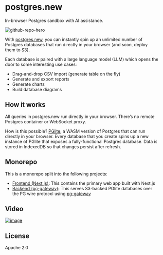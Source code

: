 # postgres.new

In-browser Postgres sandbox with AI assistance.

![github-repo-hero](https://github.com/user-attachments/assets/e55f7c0d-a817-4aeb-838e-728aabda3a5d)

With [postgres.new](https://postgres.new), you can instantly spin up an unlimited number of Postgres databases that run directly in your browser (and soon, deploy them to S3). 

Each database is paired with a large language model (LLM) which opens the door to some interesting use cases:

- Drag-and-drop CSV import (generate table on the fly)
- Generate and export reports
- Generate charts
- Build database diagrams

## How it works
All queries in postgres.new run directly in your browser. There’s no remote Postgres container or WebSocket proxy.

How is this possible? [PGlite](https://pglite.dev/), a WASM version of Postgres that can run directly in your browser. Every database that you create spins up a new instance of PGlite that exposes a fully-functional Postgres database. Data is stored in IndexedDB so that changes persist after refresh.

## Monorepo

This is a monorepo split into the following projects:

- [Frontend (Next.js)](./apps/web/): This contains the primary web app built with Next.js
- [Backend (pg-gateway)](./apps/proxy/): This serves S3-backed PGlite databases over the PG wire protocol using [pg-gateway](https://github.com/supabase-community/pg-gateway)

## Video

[![image](https://github.com/user-attachments/assets/9da04785-d813-4e9c-a400-4e00c63381a1)](https://youtu.be/ooWaPVvljlU)

## License

Apache 2.0

